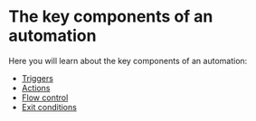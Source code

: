 # The key components of an automation

Here you will learn about the key components of an automation:

* [Triggers](triggers/)
* [Actions](actions.md)
* [Flow control](flow-control.md)
* [Exit conditions](exit-conditions.md)

